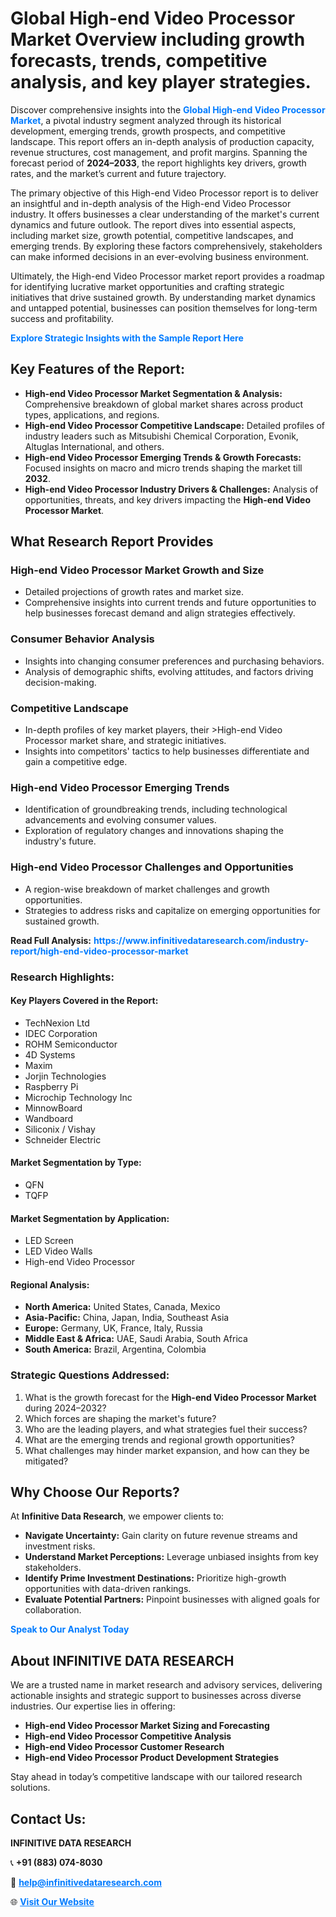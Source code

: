 <h1>Global High-end Video Processor Market Overview including growth forecasts, trends, competitive analysis, and key player strategies.</h1>
<p>
Discover comprehensive insights into the 
<a href="https://www.infinitivedataresearch.com/industry-report/high-end-video-processor-market" rel="dofollow" style="color: #007BFF; text-decoration: none;"><strong>Global High-end Video Processor Market</strong></a>, a pivotal industry segment analyzed through its historical development, emerging trends, growth prospects, and competitive landscape. This report offers an in-depth analysis of production capacity, revenue structures, cost management, and profit margins. Spanning the forecast period of <strong>2024–2033</strong>, the report highlights key drivers, growth rates, and the market’s current and future trajectory.
</p>
<p>
The primary objective of this High-end Video Processor report is to deliver an insightful and in-depth analysis of the High-end Video Processor industry. It offers businesses a clear understanding of the market's current dynamics and future outlook. The report dives into essential aspects, including market size, growth potential, competitive landscapes, and emerging trends. By exploring these factors comprehensively, stakeholders can make informed decisions in an ever-evolving business environment.
</p>
<p>
Ultimately, the High-end Video Processor market report provides a roadmap for identifying lucrative market opportunities and crafting strategic initiatives that drive sustained growth. By understanding market dynamics and untapped potential, businesses can position themselves for long-term success and profitability.
</p>
<p>
<a href="https://www.infinitivedataresearch.com/request-sample/reportId=112082" style="color: #007BFF; text-decoration: none;"><strong>Explore Strategic Insights with the Sample Report Here</strong></a>
</p>

<h2>Key Features of the Report:</h2>
<ul>
<li><strong>High-end Video Processor Market Segmentation & Analysis:</strong> Comprehensive breakdown of global market shares across product types, applications, and regions.</li>
<li><strong>High-end Video Processor Competitive Landscape:</strong> Detailed profiles of industry leaders such as Mitsubishi Chemical Corporation, Evonik, Altuglas International, and others.</li>
<li><strong>High-end Video Processor Emerging Trends & Growth Forecasts:</strong> Focused insights on macro and micro trends shaping the market till <strong>2032</strong>.</li>
<li><strong>High-end Video Processor Industry Drivers & Challenges:</strong> Analysis of opportunities, threats, and key drivers impacting the <strong>High-end Video Processor Market</strong>.</li>
</ul>

<h2>What Research Report Provides</h2>
<h3>High-end Video Processor Market Growth and Size</h3>
<ul>
<li>Detailed projections of growth rates and market size.</li>
<li>Comprehensive insights into current trends and future opportunities to help businesses forecast demand and align strategies effectively.</li>
</ul>

<h3>Consumer Behavior Analysis</h3>
<ul>
<li>Insights into changing consumer preferences and purchasing behaviors.</li>
<li>Analysis of demographic shifts, evolving attitudes, and factors driving decision-making.</li>
</ul>

<h3>Competitive Landscape</h3>
<ul>
<li>In-depth profiles of key market players, their >High-end Video Processor market share, and strategic initiatives.</li>
<li>Insights into competitors' tactics to help businesses differentiate and gain a competitive edge.</li>
</ul>

<h3>High-end Video Processor Emerging Trends</h3>
<ul>
<li>Identification of groundbreaking trends, including technological advancements and evolving consumer values.</li>
<li>Exploration of regulatory changes and innovations shaping the industry's future.</li>
</ul>

<h3>High-end Video Processor Challenges and Opportunities</h3>
<ul>
<li>A region-wise breakdown of market challenges and growth opportunities.</li>
<li>Strategies to address risks and capitalize on emerging opportunities for sustained growth.</li>
</ul>
<p><strong>Read Full Analysis:</strong> <a href="https://www.infinitivedataresearch.com/industry-report/high-end-video-processor-market" rel="dofollow" style="color: #007BFF; text-decoration: none;"><strong>https://www.infinitivedataresearch.com/industry-report/high-end-video-processor-market</strong></a></p>
<h3>Research Highlights:</h3>
<h4>Key Players Covered in the Report:</h4>
<ul><li>TechNexion Ltd</li><li>IDEC Corporation</li><li>ROHM Semiconductor</li><li>4D Systems</li><li>Maxim</li><li>Jorjin Technologies</li><li>Raspberry Pi</li><li>Microchip Technology Inc</li><li>MinnowBoard</li><li>Wandboard</li><li>Siliconix / Vishay</li><li>Schneider Electric</li></ul>
<h4>Market Segmentation by Type:</h4>
<ul><li>QFN</li><li>TQFP</li></ul>
<h4>Market Segmentation by Application:</h4>
<ul><li>LED Screen</li><li>LED Video Walls</li><li>High-end Video Processor</li></ul>

<h4>Regional Analysis:</h4>
<ul>
<li><strong>North America:</strong> United States, Canada, Mexico</li>
<li><strong>Asia-Pacific:</strong> China, Japan, India, Southeast Asia</li>
<li><strong>Europe:</strong> Germany, UK, France, Italy, Russia</li>
<li><strong>Middle East & Africa:</strong> UAE, Saudi Arabia, South Africa</li>
<li><strong>South America:</strong> Brazil, Argentina, Colombia</li>
</ul>

<h3>Strategic Questions Addressed:</h3>
<ol>
<li>What is the growth forecast for the <strong>High-end Video Processor Market</strong> during 2024–2032?</li>
<li>Which forces are shaping the market's future?</li>
<li>Who are the leading players, and what strategies fuel their success?</li>
<li>What are the emerging trends and regional growth opportunities?</li>
<li>What challenges may hinder market expansion, and how can they be mitigated?</li>
</ol>

<h2>Why Choose Our Reports?</h2>
<p>At <strong>Infinitive Data Research</strong>, we empower clients to:</p>
<ul>
<li><strong>Navigate Uncertainty:</strong> Gain clarity on future revenue streams and investment risks.</li>
<li><strong>Understand Market Perceptions:</strong> Leverage unbiased insights from key stakeholders.</li>
<li><strong>Identify Prime Investment Destinations:</strong> Prioritize high-growth opportunities with data-driven rankings.</li>
<li><strong>Evaluate Potential Partners:</strong> Pinpoint businesses with aligned goals for collaboration.</li>
</ul>
<p><a href="https://www.infinitivedataresearch.com/industry-report/high-end-video-processor-market" rel="dofollow" style="color: #007BFF; text-decoration: none;"><strong>Speak to Our Analyst Today</strong></a></p>

<h2>About INFINITIVE DATA RESEARCH</h2>
<p>We are a trusted name in market research and advisory services, delivering actionable insights and strategic support to businesses across diverse industries. Our expertise lies in offering:</p>
<ul>
<li><strong>High-end Video Processor Market Sizing and Forecasting</strong></li>
<li><strong>High-end Video Processor Competitive Analysis</strong></li>
<li><strong>High-end Video Processor Customer Research</strong></li>
<li><strong>High-end Video Processor Product Development Strategies</strong></li>
</ul>
<p>Stay ahead in today’s competitive landscape with our tailored research solutions.</p>

<h2>Contact Us:</h2>
<p><strong>INFINITIVE DATA RESEARCH</strong></p>
<p>📞 <strong>+91 (883) 074-8030</strong></p>
<p>📧 <strong><a href="mailto:help@infinitivedataresearch.com" style="color: #007BFF;">help@infinitivedataresearch.com</a></strong></p>
<p>🌐 <strong><a href="https://www.infinitivedataresearch.com" rel="dofollow" style="color: #007BFF;">Visit Our Website</a></strong></p>